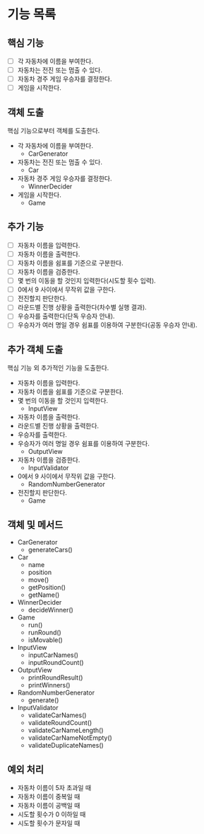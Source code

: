 # 기능 목록
## 핵심 기능
- [ ] 각 자동차에 이름을 부여한다.
- [ ] 자동차는 전진 또는 멈출 수 있다.
- [ ] 자동차 경주 게임 우승자를 결정한다.
- [ ] 게임을 시작한다.

## 객체 도출
핵심 기능으로부터 객체를 도출한다.
- 각 자동차에 이름을 부여한다.
  - CarGenerator
- 자동차는 전진 또는 멈출 수 있다.
  - Car
- 자동차 경주 게임 우승자를 결정한다.
  - WinnerDecider
- 게임을 시작한다.
  - Game

## 추가 기능
- [ ] 자동차 이름을 입력한다.
- [ ] 자동차 이름을 출력한다.
- [ ] 자동차 이름을 쉼표를 기준으로 구분한다.
- [ ] 자동차 이름을 검증한다.
- [ ] 몇 번의 이동을 할 것인지 입력한다(시도할 횟수 입력).
- [ ] 0에서 9 사이에서 무작위 값을 구한다.
- [ ] 전진할지 판단한다.
- [ ] 라운드별 진행 상황을 출력한다(차수별 실행 결과).
- [ ] 우승자를 출력한다(단독 우승자 안내).
- [ ] 우승자가 여러 명일 경우 쉼표를 이용하여 구분한다(공동 우승자 안내).

## 추가 객체 도출
핵심 기능 외 추가적인 기능을 도출한다.
- 자동차 이름을 입력한다.
- 자동차 이름을 쉼표를 기준으로 구분한다.
- 몇 번의 이동을 할 것인지 입력한다.
  - InputView
- 자동차 이름을 출력한다.
- 라운드별 진행 상황을 출력한다.
- 우승자를 출력한다.
- 우승자가 여러 명일 경우 쉼표를 이용하여 구분한다.
  - OutputView
- 자동차 이름을 검증한다.
  - InputValidator
- 0에서 9 사이에서 무작위 값을 구한다.
  - RandomNumberGenerator
- 전진할지 판단한다.
  - Game

## 객체 및 메서드
- CarGenerator
  - generateCars()
- Car
  - name
  - position
  - move()
  - getPosition()
  - getName()
- WinnerDecider
  - decideWinner()
- Game
  - run()
  - runRound()
  - isMovable()
- InputView
  - inputCarNames()
  - inputRoundCount()
- OutputView
  - printRoundResult()
  - printWinners()
- RandomNumberGenerator
  - generate()
- InputValidator
  - validateCarNames()
  - validateRoundCount()
  - validateCarNameLength()
  - validateCarNameNotEmpty()
  - validateDuplicateNames()

## 예외 처리
- 자동차 이름이 5자 초과일 때
- 자동차 이름이 중복일 때
- 자동차 이름이 공백일 때
- 시도할 횟수가 0 이하일 때
- 시도할 횟수가 문자일 때
